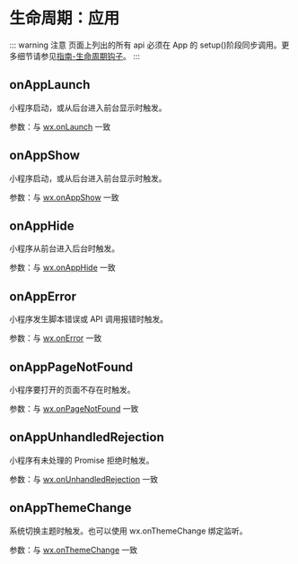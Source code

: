 # 生命周期：应用

::: warning 注意
页面上列出的所有 api 必须在 App 的 setup()阶段同步调用。更多细节请参见[指南-生命周期钩子]()。
:::

## onAppLaunch

小程序启动，或从后台进入前台显示时触发。

参数：与 [wx.onLaunch](https://developers.weixin.qq.com/miniprogram/dev/api/base/app/app-event/wx.onLaunch.html) 一致

## onAppShow

小程序启动，或从后台进入前台显示时触发。

参数：与 [wx.onAppShow](https://developers.weixin.qq.com/miniprogram/dev/api/base/app/app-event/wx.onAppShow.html) 一致

## onAppHide

小程序从前台进入后台时触发。

参数：与 [wx.onAppHide](https://developers.weixin.qq.com/miniprogram/dev/api/base/app/app-event/wx.onAppHide.html) 一致

## onAppError

小程序发生脚本错误或 API 调用报错时触发。

参数：与 [wx.onError](https://developers.weixin.qq.com/miniprogram/dev/api/base/app/app-event/wx.onError.html) 一致

## onAppPageNotFound

小程序要打开的页面不存在时触发。

参数：与 [wx.onPageNotFound](https://developers.weixin.qq.com/miniprogram/dev/api/base/app/app-event/wx.onPageNotFound.html) 一致

## onAppUnhandledRejection

小程序有未处理的 Promise 拒绝时触发。

参数：与 [wx.onUnhandledRejection](https://developers.weixin.qq.com/miniprogram/dev/api/base/app/app-event/wx.onUnhandledRejection.html) 一致

## onAppThemeChange

系统切换主题时触发。也可以使用 wx.onThemeChange 绑定监听。

参数：与 [wx.onThemeChange](https://developers.weixin.qq.com/miniprogram/dev/api/base/app/app-event/wx.onThemeChange.html) 一致
